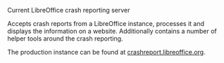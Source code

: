 Current LibreOffice crash reporting server

Accepts crash reports from a LibreOffice instance, processes it and displays the information on a website. Additionally contains a number of helper tools around the crash reporting.

The production instance can be found at [crashreport.libreoffice.org](http://crashreport.libreoffice.org).
